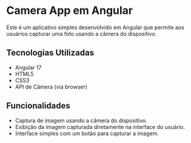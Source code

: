 # Camera App em Angular

Este é um aplicativo simples desenvolvido em Angular que permite aos usuários capturar uma foto usando a câmera do dispositivo.

## Tecnologias Utilizadas

- Angular 17
- HTML5
- CSS3
- API de Câmera (via browser)

## Funcionalidades

- Captura de imagem usando a câmera do dispositivo.
- Exibição da imagem capturada diretamente na interface do usuário.
- Interface simples com um botão para capturar a imagem.
